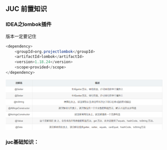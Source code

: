## JUC 前置知识

### IDEA之lombok插件

 版本一定要记住

```java
<dependency>
    <groupId>org.projectlombok</groupId>
    <artifactId>lombok</artifactId>
    <version>1.18.24</version>
    <scope>provided</scope>
</dependency>
```

![1678265705394](assets/1678265705394.png)

### juc基础知识：

